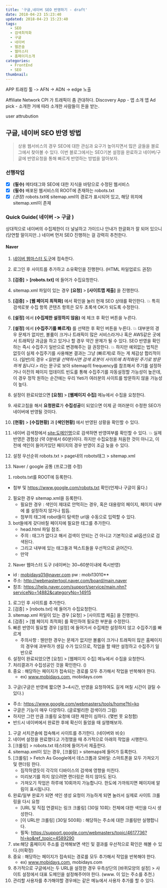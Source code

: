 ```yaml
---
title: '구글,네이버 SEO 반영하기 - draft'
date: 2018-04-23 15:23:40
updated: 2018-04-23 15:23:40
tags:
  - SEO
  - 검색최적화
  - 구글
  - 네이버
  - 웹콘솔
  - 웹마스터
  - 홈페이지소개
categories:
  - FrontEnd
  - SEO
thumbnail:
---
```


APP 트래킹 툴 -> AFN -> ADN -> edge 노출

Affiliate Network
CPI 가 트래픽이 좀 관대하다.
Discovery App - 앱 소개 앱
Ad pick - 소개한 거에 따라 소개한 사람들이 돈을 받는.

user attrubution


## 구글, 네이버 SEO 반영 방법
> 상용 웹서비스의 경우 SEO에 대한 관심과 요구가 높아지면서 많은 글들을 블로그에서 찾아볼 수 있다. 이번 블로그에서는 SEO기본 설정을 완료하고 네이버/구글에 반영요청을 통해 빠르게 반영하는 방법을 알아보자.


### 선행작업
- [x] **(필수)** 메타태그와 SEO에 대한 지식을 바탕으로 수정된 웹서비스
- [x] **(필수)** 배포된 웹서비스의 ROOT에 존재하는 robots.txt
- [x] *(권장)* robots.txt에 sitemap.xml의 경로가 표시되어 있고, 해당 위치에 sitemap.xml이 존재

### Quick Guide( 네이버 -> 구글 )
상대적으로 네이버의 수집제한이 더 널널하고 가이드나 안내가 한글화가 잘 되어 있으니(당연할 말이지만..) 네이버 먼저 SEO 진행하는 걸 강력히 추천한다.

#### Naver
1. [네이버 웹마스터 도구](http://webmastertool.naver.com/board/main.naver)에 접속한다.
2. 로그인 후 사이트를 추가하고 소유확인을 진행한다. (HTML 파일업로드 권장)
3. **[검증]** > **[robots.txt]** 에 들어가 수집요청한다.
4. sitemap.xml 파일이 있는 경우 **[요청]** > **[사이트맵 제출]** 을 진행한다.
5. **[검증]** > **[웹 페이지 최적화]** 에서 확인을 눌러 현재 SEO 상태를 확인한다.
:boom: 특히 검색로봇 수집 항목 콘텐츠 항목은 모두 초록색 OK가 되도록 수정한다.
6. **[설정]** 에서 **(수집제한 설정하지 않음)** 에 체크 후 확인 버튼을 누른다.
7. **[설정]** 에서 **(수집주기를 빠르게)** 를 선택한 후 확인 버튼을 누른다.
:boom: 대부분의 경우 문제가 없지만, 볼륨이 크거나 트래픽이 많은 서비스라거나 혹은 AWS같은 곳에서 트래픽당 과금을 하고 있거나 할 경우 약간 문제가 될 수 있다. SEO 반영을 확인하는 즉시 수집주기 일반으로 변경해주는 걸 권장한다.
:boom: 하지만 예외없는 법칙은 없듯이 실제 수집주기를 사용해본 결과는 그냥 (빠르게)로 하는 게 체감상 합리적이다. (일반)의 경우 *<일반을 선택하시면 검색 로봇이 사이트에 최적화된 주기로 방문하게 됩니다.>* 라는 문구로 보아 sitemap의 frequency를 참조해서 주기를 설정하거나 이전의 페이지 업데이트 빈도를 통해 수집주기를 자동설정할 가능성이 높은데, 이 경우 정작 원하는 순간에는 우리 Yeti가 여러분의 사이트를 방문하지 않을 가능성이 높다.
8. 설정이 완료되었으면 **[요청]** > **[웹페이지 수집]** 메뉴에서 수집을 요청한다.
9. 새로고침을 해서 **요청완료**가 **수집성공**이 되었으면 이제 곧 여러분이 수정한 SEO가 네이버에 반영될 것이다.
10. **[현황]** > **[수집현황]** 과 **[색인현황]** 에서 반영된 상황을 확인할 수 있다.
11. 네이버 검색창에서 [site:도메인명](https://search.naver.com/search.naver?query=site%3A도메인명)으로 검색하면 반영여부를 확인할 수 있다.
:boom: 실제 반영은 경험상 (약 0분에서 60분)이다. 하지만 수집요청을 처음한 것이 아니고, 이전에 색인이 들어가있던 페이지의 경우 반영이 조금 늦을 수 있다.


0. 설정 우선순위
robots.txt > page내의 robots태그 > sitemap.xml

1. Naver / google 공통 (프로그램 수정)
1) robots.txt를 ROOT에 등록한다.
  - 첨부 및 https://www.google.com/robots.txt 확인(언제나 구글이 옳다.)
2) 필요한 경우 sitemap.xml을 등록한다.
   - 필요한 경우 : 색인이 제대로 안먹히는 경우, 혹은 대용량의 페이지, 페이지 내부에
                 <meta name="robots" content="index, follow"> 를 설정하지 않거나 힘듬.
   - 첨부의 <loc>태그에 robot들이 탐색한 url을 수동으로 입력할 수 있다.
3) bot들에게 갖다바칠 페이지에 필요한 태그를 추가한다.
   - head.html 파일 참조.
   - 주의 : 태그가 없다고 해서 검색이 안되는 건 아니고 기본적으로 all옵션으로 검색된다.
   - 그리고 내부에 있는 <h>태그들과 텍스트들을 우선적으로 긁어간다.
   - 만약
2. Naver 웹마스터 도구 (네이버는 30~60분이내에 즉시반영)
 -  id : mobidays01@naver.com    pw : mobi13010**
 - 주소: http://webmastertool.naver.com/board/main.naver
 - 참조: https://help.naver.com/support/service/main.nhn?serviceNo=14882&categoryNo=14915
1) 로그인 후 사이트를 추가한다.
2) [검증] > [robots.txt] 에 들어가 수집요청한다.
3) sitemap.xml 파일이 있는 경우 [요청] > [사이트맵 제출] 을 진행한다.
4) [검증] > [웹 페이지 최적화] 를 확인하여 필요한 부분을 수정한다.
5) 빠른 반영이 필요할 경우 [설정] 에 들어가서 수집제한 설정하지 않고 수집주기를 빠르게
   - 주의사항 : 웬만한 경우는 문제가 없지만 볼륨이 크거나 트래픽이 많은 홈페이지의 경우에
               과부하가 생길 수가 있으므로, 작업을 할 때만 설정하고 수집주기 일반으로
6) 설정이 완료되었으면 [요청] > [웹페이지 수집] 메뉴에서 수집을 요청한다.
7) 처리결과가 수집성공인 것을 확인한다. ()
8) 중요 : 해당하는 페이지가 접속되는 경로를 모두 추가해서 작업을 반복해야 한다.
   - ex) www.mobidays.com, mobidays.com

3. 구글(구글은 반영에 짧으면 3~4시간, 반영을 요청하여도 길게 며칠 시간이 걸릴 수 있다.)
 - 주소: https://www.google.com/webmasters/tools/home?hl=ko
 - 구글은 기능이 매우 다양하다. (글로벌리한 검색이라 그럼)
 - 하지만 그런 만큼 크롤링 요청에 대한 제한이 심하다. (몇번 못 요청함)
 - 반드시 네이버에서 완료한 후에 확신이 들었을 때 실행해보자.

1) 구글 서치콘솔에 접속해서 사이트를 추가한다. (네이버와 비슷)
2) 네이버 설정을 완료했다고 가정했을 때 추가적으로 아래의 작업을 시행한다.
3) [크롤링] > robots.txt 테스터에 들어가서 제출한다.
4) sitemap.xml이 있는 경우, [크롤링] > sitemaps에 들어가 등록한다.
5) [크롤링] > Fetch As Google에서 데스크톱과 모바일: 스마트폰을 모두 가져오기 및 랜더링 한다.
   - 짐작하였듯이 각각의 디바이스의 검색에 영향을 미친다.
   - 미리보기를 하지 않으려면 랜더링은 하지 않아도 된다.
   - 가져오기 작업은 하루에 10회까지 가능합니다. 한도에 가까워지면 페이지에 알림이 표시됩니다.
6) 완료/일부 완료가 되면 색인 생성 요청이 가능하게 되면 눌러서 실제로 사이트 크롤링을 다시 요청
   - [URL 및 직접 연결되는 링크 크롤링] (30일 10회): 전체에 대한 색인을 다시 생성한다.
   - [이 URL만 크롤링] (30일 500회) : 해당하는 주소에 대한 크롤링만 실행합니다.
   - 필독: https://support.google.com/webmasters/topic/4617736?hl=ko&ref_topic=4589290
7) ste:해당 홈페이지 주소를 검색해보면 색인 및 결과를 우선적으로 확인은 해볼 수 있다.(미확정)
8) 중요 : 해당하는 페이지가 접속되는 경로를 모두 추가해서 작업을 반복해야 한다.
   - ex) www.mobidays.com, mobidays.com
9) 추가적으로 구글에서는 두 URL을 설정한 경우 우측상단의 [바퀴모양의 설정] > 사이트 설정에서
    대표 도메인을 설정해주어야 한다. (www. 이 있는 주소를 추천.)
10) 관리할 사용자를 추가해야할 경우에는 같은 메뉴에서 사용자 추가를 할 수 있다.
